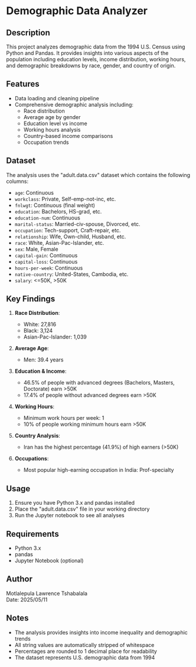 # Demographic Data Analyzer

## Description
This project analyzes demographic data from the 1994 U.S. Census using Python and Pandas. It provides insights into various aspects of the population including education levels, income distribution, working hours, and demographic breakdowns by race, gender, and country of origin.

## Features
- Data loading and cleaning pipeline
- Comprehensive demographic analysis including:
  - Race distribution
  - Average age by gender
  - Education level vs income
  - Working hours analysis
  - Country-based income comparisons
  - Occupation trends

## Dataset
The analysis uses the "adult.data.csv" dataset which contains the following columns:
- `age`: Continuous
- `workclass`: Private, Self-emp-not-inc, etc.
- `fnlwgt`: Continuous (final weight)
- `education`: Bachelors, HS-grad, etc.
- `education-num`: Continuous
- `marital-status`: Married-civ-spouse, Divorced, etc.
- `occupation`: Tech-support, Craft-repair, etc.
- `relationship`: Wife, Own-child, Husband, etc.
- `race`: White, Asian-Pac-Islander, etc.
- `sex`: Male, Female
- `capital-gain`: Continuous
- `capital-loss`: Continuous
- `hours-per-week`: Continuous
- `native-country`: United-States, Cambodia, etc.
- `salary`: <=50K, >50K

## Key Findings
1. **Race Distribution**:
   - White: 27,816
   - Black: 3,124
   - Asian-Pac-Islander: 1,039

2. **Average Age**:
   - Men: 39.4 years

3. **Education & Income**:
   - 46.5% of people with advanced degrees (Bachelors, Masters, Doctorate) earn >50K
   - 17.4% of people without advanced degrees earn >50K

4. **Working Hours**:
   - Minimum work hours per week: 1
   - 10% of people working minimum hours earn >50K

5. **Country Analysis**:
   - Iran has the highest percentage (41.9%) of high earners (>50K)

6. **Occupations**:
   - Most popular high-earning occupation in India: Prof-specialty

## Usage
1. Ensure you have Python 3.x and pandas installed
2. Place the "adult.data.csv" file in your working directory
3. Run the Jupyter notebook to see all analyses

## Requirements
- Python 3.x
- pandas
- Jupyter Notebook (optional)

## Author
Motlalepula Lawrence Tshabalala  
Date: 2025/05/11

## Notes
- The analysis provides insights into income inequality and demographic trends
- All string values are automatically stripped of whitespace
- Percentages are rounded to 1 decimal place for readability
- The dataset represents U.S. demographic data from 1994
